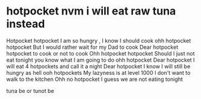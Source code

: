 # hotpocket nvm i will eat raw tuna instead
Hotpocket 
hotpocket
I am so hungry , I know I should cook
ohh hotpocket hotpocket
But I would rather wait for my Dad to cook
Dear hotpocket hotpocket 
to cook or not to cook
Ohh hotpocket hotpocket 
Should I just not eat tonight 
you know what I am going to do
ohh hotpocket Dear hotpocket 
I will eat 4 hotpockets and call it a night
Dear hotpocket I know I will still be hungry as hell
ooh hotpockets
My lazyness is at level 1000 I don't want to walk to the kitchen
Ohh no hotpocket
I guess we are not eating tonight 

tuna be or tunot be

